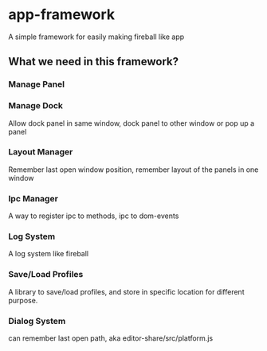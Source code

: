# app-framework
A simple framework for easily making fireball like app

## What we need in this framework?

### Manage Panel

### Manage Dock

Allow dock panel in same window, dock panel to other window or pop up a panel

### Layout Manager

Remember last open window position, remember layout of the panels in one window

### Ipc Manager

A way to register ipc to methods, ipc to dom-events

### Log System

A log system like fireball

### Save/Load Profiles

A library to save/load profiles, and store in specific location for different purpose.

### Dialog System

can remember last open path, aka editor-share/src/platform.js
